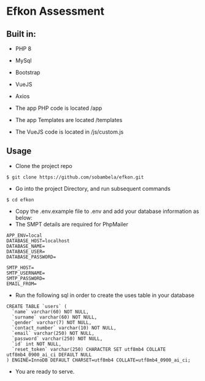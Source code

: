 # Efkon Assessment

## Built in:
- PHP 8
- MySql
- Bootstrap
- VueJS
- Axios

- The app PHP code is located /app
- The app Templates are located /templates
- The VueJS code is located in /js/custom.js
## Usage

- Clone the project repo 
```
$ git clone https://github.com/sobambela/efkon.git
```
- Go into the project Directory, and run subsequent commands
```
$ cd efkon
```
- Copy the .env.example file to .env and add your database information as below:
- The SMPT details are required for PhpMailer
```
APP_ENV=local
DATABASE_HOST=localhost
DATABASE_NAME=
DATABASE_USER=
DATABASE_PASSWORD=

SMTP_HOST=
SMTP_USERNAME=
SMTP_PASSWORD=
EMAIL_FROM=
```
- Run the following sql in order to create the uses table in your database
```
CREATE TABLE `users` (
  `name` varchar(60) NOT NULL,
  `surname` varchar(60) NOT NULL,
  `gender` varchar(7) NOT NULL,
  `contact_number` varchar(10) NOT NULL,
  `email` varchar(250) NOT NULL,
  `password` varchar(250) NOT NULL,
  `id` int NOT NULL,
  `reset_token` varchar(250) CHARACTER SET utf8mb4 COLLATE utf8mb4_0900_ai_ci DEFAULT NULL
) ENGINE=InnoDB DEFAULT CHARSET=utf8mb4 COLLATE=utf8mb4_0900_ai_ci;
```
- You are ready to serve.